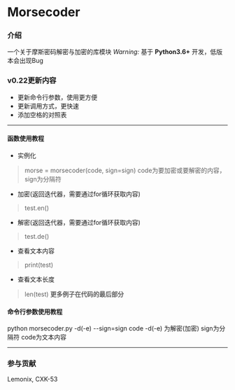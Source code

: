 # Morsecoder

### 介绍
一个关于摩斯密码解密与加密的库模块
 _Warning:_ 基于 **Python3.6+** 开发，低版本会出现Bug

### v0.22更新内容
- 更新命令行参数，使用更方便
- 更新调用方式，更快速
- 添加空格的对照表

***
#### 函数使用教程
- 实例化
> morse = morsecoder(code, sign=sign)
> code为要加密或要解密的内容，sign为分隔符
- 加密(返回迭代器，需要通过for循环获取内容)
> test.en()
- 解密(返回迭代器，需要通过for循环获取内容)
> test.de()
- 查看文本内容
> print(test)
- 查看文本长度
> len(test)
 **更多例子在代码的最后部分** 
#### 命令行参数使用教程
python morsecoder.py -d(-e) --sign=sign code
-d(-e) 为解密(加密)
sign为分隔符
code为文本内容
***

### 参与贡献
Lemonix, CXK-53